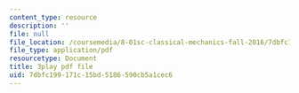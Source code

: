 ```yaml
---
content_type: resource
description: ''
file: null
file_location: /coursemedia/8-01sc-classical-mechanics-fall-2016/7dbfc199171c15bd5186590cb5a1cec6_2TZa151GC-0.pdf
file_type: application/pdf
resourcetype: Document
title: 3play pdf file
uid: 7dbfc199-171c-15bd-5186-590cb5a1cec6
---
```

